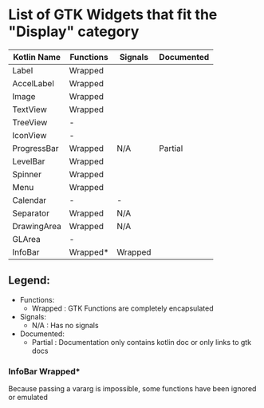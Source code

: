 # List of GTK Widgets that fit the "Display" category

| Kotlin Name   | Functions | Signals   | Documented    |
| ------------- | --------- | --------- | ------------- |
| Label         | Wrapped   |           |               |
| AccelLabel    | Wrapped   |           |
| Image         | Wrapped   |           |
| TextView      | Wrapped   |           |
| TreeView      | -         |           |
| IconView      | -         |           |
| ProgressBar   | Wrapped   | N/A       | Partial       |
| LevelBar      | Wrapped   |           |
| Spinner       | Wrapped   |           |
| Menu          | Wrapped   |           |
| Calendar      | -         | -         |
| Separator     | Wrapped   | N/A       |
| DrawingArea   | Wrapped   | N/A       |
| GLArea        | -         |           |
| InfoBar       | Wrapped*  | Wrapped   |

## Legend:
- Functions:
	- Wrapped : GTK Functions are completely encapsulated
- Signals:
	- N/A : Has no signals
- Documented:
	- Partial : Documentation only contains kotlin doc or 
	            only links to gtk docs
	  
### InfoBar Wrapped*
Because passing a vararg is impossible,
some functions have been ignored or emulated
